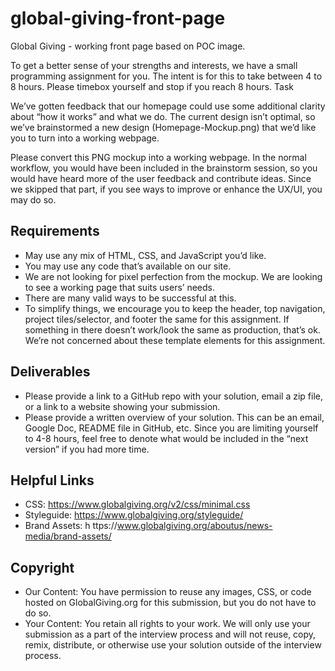 # global-giving-front-page
Global Giving - working front page based on POC image.

To get a better sense of your strengths and interests, we have a small programming assignment for you. The intent is for this to take between 4 to 8 hours. Please timebox yourself and stop if you reach 8 hours.
Task

We’ve gotten feedback that our homepage could use some additional clarity about “how it works” and what we do. The current design isn’t optimal, so we’ve brainstormed a new design (Homepage-Mockup.png) that we’d like you to turn into a working webpage.

Please convert this PNG mockup into a working webpage. In the normal workflow, you would have been included in the brainstorm session, so you would have heard more of the user feedback and contribute ideas. Since we skipped that part, if you see ways to improve or enhance the UX/UI, you may do so.

## Requirements
* May use any mix of HTML, CSS, and JavaScript you’d like.
* You may use any code that’s available on our site.
* We are not looking for pixel perfection from the mockup. We are looking to see a
working page that suits users’ needs.
* There are many valid ways to be successful at this.
* To simplify things, we encourage you to keep the header, top navigation, project
tiles/selector, and footer the same for this assignment. If something in there doesn’t work/look the same as production, that’s ok. We’re not concerned about these template elements for this assignment.

## Deliverables
* Please provide a link to a GitHub repo with your solution, email a zip file, or a link to a website showing your submission.
* Please provide a written overview of your solution. This can be an email, Google Doc, README file in GitHub, etc. Since you are limiting yourself to 4-8 hours, feel free to denote what would be included in the “next version” if you had more time.

## Helpful Links
* CSS: ​https://www.globalgiving.org/v2/css/minimal.css
* Styleguide: ​https://www.globalgiving.org/styleguide/
* Brand Assets: h​ ttps://www.globalgiving.org/aboutus/news-media/brand-assets/

## Copyright
* Our Content: You have permission to reuse any images, CSS, or code hosted on GlobalGiving.org for this submission, but you do not have to do so.
* Your Content: You retain all rights to your work. We will only use your submission as a part of the interview process and will not reuse, copy, remix, distribute, or otherwise use your solution outside of the interview process.
